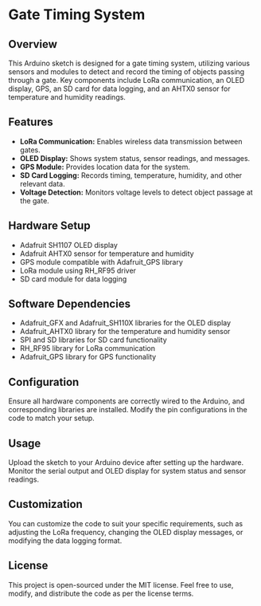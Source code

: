 # Gate Timing System

## Overview

This Arduino sketch is designed for a gate timing system, utilizing various sensors and modules to detect and record the timing of objects passing through a gate. Key components include LoRa communication, an OLED display, GPS, an SD card for data logging, and an AHTX0 sensor for temperature and humidity readings.

## Features

- **LoRa Communication:** Enables wireless data transmission between gates.
- **OLED Display:** Shows system status, sensor readings, and messages.
- **GPS Module:** Provides location data for the system.
- **SD Card Logging:** Records timing, temperature, humidity, and other relevant data.
- **Voltage Detection:** Monitors voltage levels to detect object passage at the gate.

## Hardware Setup

- Adafruit SH1107 OLED display
- Adafruit AHTX0 sensor for temperature and humidity
- GPS module compatible with Adafruit_GPS library
- LoRa module using RH_RF95 driver
- SD card module for data logging

## Software Dependencies

- Adafruit_GFX and Adafruit_SH110X libraries for the OLED display
- Adafruit_AHTX0 library for the temperature and humidity sensor
- SPI and SD libraries for SD card functionality
- RH_RF95 library for LoRa communication
- Adafruit_GPS library for GPS functionality

## Configuration

Ensure all hardware components are correctly wired to the Arduino, and corresponding libraries are installed. Modify the pin configurations in the code to match your setup.

## Usage

Upload the sketch to your Arduino device after setting up the hardware. Monitor the serial output and OLED display for system status and sensor readings.

## Customization

You can customize the code to suit your specific requirements, such as adjusting the LoRa frequency, changing the OLED display messages, or modifying the data logging format.

## License

This project is open-sourced under the MIT license. Feel free to use, modify, and distribute the code as per the license terms.

